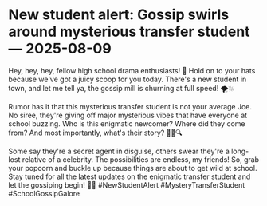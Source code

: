 # New student alert: Gossip swirls around mysterious transfer student — 2025-08-09

Hey, hey, hey, fellow high school drama enthusiasts! 📣 Hold on to your hats because we've got a juicy scoop for you today. There's a new student in town, and let me tell ya, the gossip mill is churning at full speed! 🌪️💥

Rumor has it that this mysterious transfer student is not your average Joe. No siree, they're giving off major mysterious vibes that have everyone at school buzzing. Who is this enigmatic newcomer? Where did they come from? And most importantly, what's their story? 🕵️‍♂️🔍

Some say they're a secret agent in disguise, others swear they're a long-lost relative of a celebrity. The possibilities are endless, my friends! So, grab your popcorn and buckle up because things are about to get wild at school. Stay tuned for all the latest updates on the enigmatic transfer student and let the gossiping begin! 🤫✨ #NewStudentAlert #MysteryTransferStudent #SchoolGossipGalore